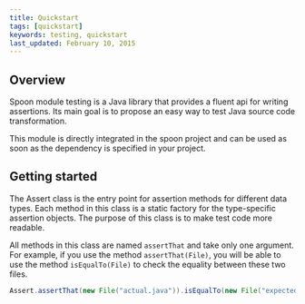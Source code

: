 ```yaml
---
title: Quickstart
tags: [quickstart]
keywords: testing, quickstart
last_updated: February 10, 2015
---
```


## Overview

Spoon module testing is a Java library that provides a fluent api for writing assertions. 
Its main goal is to propose an easy way to test Java source code transformation.

This module is directly integrated in the spoon project and can be used as soon as the
dependency is specified in your project.

## Getting started

The Assert class is the entry point for assertion methods for different data types.
Each method in this class is a static factory for the type-specific assertion objects. 
The purpose of this class is to make test code more readable.

All methods in this class are named `assertThat` and take only one argument. For example, 
if you use the method `assertThat(File)`, you will be able to use the method 
`isEqualTo(File)` to check the equality between these two files.

```java
Assert.assertThat(new File("actual.java")).isEqualTo(new File("expected.java"));
```
